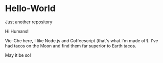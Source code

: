 # Hello-World
Just another repository

Hi Humans!

Vic-Che here, I like Node.js and Coffeescript (that's what I'm made of!).
I've had tacos on the Moon and find them far superior to Earth tacos.

May it be so!
